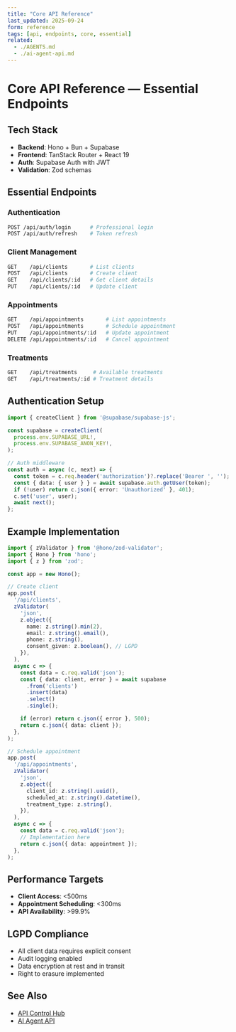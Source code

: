 ```yaml
---
title: "Core API Reference"
last_updated: 2025-09-24
form: reference
tags: [api, endpoints, core, essential]
related:
  - ./AGENTS.md
  - ./ai-agent-api.md
---
```


# Core API Reference — Essential Endpoints

## Tech Stack

- **Backend**: Hono + Bun + Supabase
- **Frontend**: TanStack Router + React 19
- **Auth**: Supabase Auth with JWT
- **Validation**: Zod schemas

## Essential Endpoints

### Authentication

```bash
POST /api/auth/login      # Professional login
POST /api/auth/refresh    # Token refresh
```

### Client Management

```bash
GET    /api/clients       # List clients
POST   /api/clients       # Create client
GET    /api/clients/:id   # Get client details
PUT    /api/clients/:id   # Update client
```

### Appointments

```bash
GET    /api/appointments       # List appointments
POST   /api/appointments       # Schedule appointment
PUT    /api/appointments/:id   # Update appointment
DELETE /api/appointments/:id   # Cancel appointment
```

### Treatments

```bash
GET    /api/treatments     # Available treatments
GET    /api/treatments/:id # Treatment details
```

## Authentication Setup

```typescript
import { createClient } from '@supabase/supabase-js';

const supabase = createClient(
  process.env.SUPABASE_URL!,
  process.env.SUPABASE_ANON_KEY!,
);

// Auth middleware
const auth = async (c, next) => {
  const token = c.req.header('authorization')?.replace('Bearer ', '');
  const { data: { user } } = await supabase.auth.getUser(token);
  if (!user) return c.json({ error: 'Unauthorized' }, 401);
  c.set('user', user);
  await next();
};
```

## Example Implementation

```typescript
import { zValidator } from '@hono/zod-validator';
import { Hono } from 'hono';
import { z } from 'zod';

const app = new Hono();

// Create client
app.post(
  '/api/clients',
  zValidator(
    'json',
    z.object({
      name: z.string().min(2),
      email: z.string().email(),
      phone: z.string(),
      consent_given: z.boolean(), // LGPD
    }),
  ),
  async c => {
    const data = c.req.valid('json');
    const { data: client, error } = await supabase
      .from('clients')
      .insert(data)
      .select()
      .single();

    if (error) return c.json({ error }, 500);
    return c.json({ data: client });
  },
);

// Schedule appointment
app.post(
  '/api/appointments',
  zValidator(
    'json',
    z.object({
      client_id: z.string().uuid(),
      scheduled_at: z.string().datetime(),
      treatment_type: z.string(),
    }),
  ),
  async c => {
    const data = c.req.valid('json');
    // Implementation here
    return c.json({ data: appointment });
  },
);
```

## Performance Targets

- **Client Access**: <500ms
- **Appointment Scheduling**: <300ms
- **API Availability**: >99.9%

## LGPD Compliance

- All client data requires explicit consent
- Audit logging enabled
- Data encryption at rest and in transit
- Right to erasure implemented

## See Also

- [API Control Hub](./AGENTS.md)
- [AI Agent API](./ai-agent-api.md)

